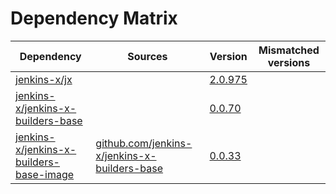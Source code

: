 # Dependency Matrix

Dependency | Sources | Version | Mismatched versions
---------- | ------- | ------- | -------------------
[jenkins-x/jx](https://github.com/jenkins-x/jx) |  | [2.0.975](https://github.com/jenkins-x/jx/releases/tag/v2.0.975) | 
[jenkins-x/jenkins-x-builders-base](https://github.com/jenkins-x/jenkins-x-builders-base) |  | [0.0.70](https://github.com/jenkins-x/jenkins-x-builders-base/releases/tag/v0.0.70) | 
[jenkins-x/jenkins-x-builders-base-image](https://github.com/jenkins-x/jenkins-x-builders-base-image) | [github.com/jenkins-x/jenkins-x-builders-base](https://github.com/jenkins-x/jenkins-x-builders-base.git) | [0.0.33]() | 
